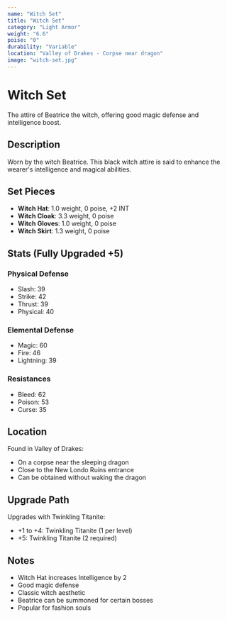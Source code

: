 ```yaml
---
name: "Witch Set"
title: "Witch Set"
category: "Light Armor"
weight: "6.6"
poise: "0"
durability: "Variable"
location: "Valley of Drakes - Corpse near dragon"
image: "witch-set.jpg"
---
```


# Witch Set

The attire of Beatrice the witch, offering good magic defense and intelligence boost.

## Description

Worn by the witch Beatrice. This black witch attire is said to enhance the wearer's intelligence and magical abilities.

## Set Pieces

- **Witch Hat**: 1.0 weight, 0 poise, +2 INT
- **Witch Cloak**: 3.3 weight, 0 poise
- **Witch Gloves**: 1.0 weight, 0 poise
- **Witch Skirt**: 1.3 weight, 0 poise

## Stats (Fully Upgraded +5)

### Physical Defense
- Slash: 39
- Strike: 42
- Thrust: 39
- Physical: 40

### Elemental Defense
- Magic: 60
- Fire: 46
- Lightning: 39

### Resistances
- Bleed: 62
- Poison: 53
- Curse: 35

## Location

Found in Valley of Drakes:
- On a corpse near the sleeping dragon
- Close to the New Londo Ruins entrance
- Can be obtained without waking the dragon

## Upgrade Path

Upgrades with Twinkling Titanite:
- +1 to +4: Twinkling Titanite (1 per level)
- +5: Twinkling Titanite (2 required)

## Notes

- Witch Hat increases Intelligence by 2
- Good magic defense
- Classic witch aesthetic
- Beatrice can be summoned for certain bosses
- Popular for fashion souls